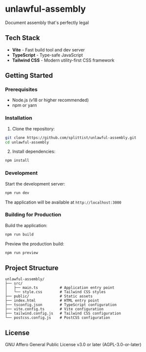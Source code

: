 # unlawful-assembly

Document assembly that's perfectly legal

## Tech Stack

- **Vite** - Fast build tool and dev server
- **TypeScript** - Type-safe JavaScript
- **Tailwind CSS** - Modern utility-first CSS framework

## Getting Started

### Prerequisites

- Node.js (v18 or higher recommended)
- npm or yarn

### Installation

1. Clone the repository:
```bash
git clone https://github.com/splittist/unlawful-assembly.git
cd unlawful-assembly
```

2. Install dependencies:
```bash
npm install
```

### Development

Start the development server:
```bash
npm run dev
```

The application will be available at `http://localhost:3000`

### Building for Production

Build the application:
```bash
npm run build
```

Preview the production build:
```bash
npm run preview
```

## Project Structure

```
unlawful-assembly/
├── src/
│   ├── main.ts          # Application entry point
│   └── style.css        # Tailwind CSS styles
├── public/              # Static assets
├── index.html           # HTML entry point
├── tsconfig.json        # TypeScript configuration
├── vite.config.ts       # Vite configuration
├── tailwind.config.js   # Tailwind CSS configuration
└── postcss.config.js    # PostCSS configuration
```

## License

GNU Affero General Public License v3.0 or later (AGPL-3.0-or-later)
